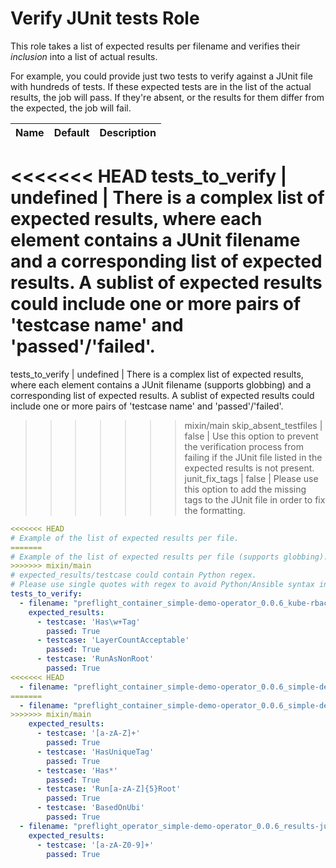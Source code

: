 # Verify JUnit tests Role

This role takes a list of expected results per filename and verifies their
_inclusion_ into a list of actual results.

For example, you could provide just two tests to verify against a JUnit file with hundreds of tests. If these expected tests are in the list of the actual results, the job will pass. If they're absent, or the results for them differ from the expected, the job will fail.

Name                  | Default      | Description
--------------------- | ------------ | -------------
<<<<<<< HEAD
tests_to_verify       | undefined    | There is a complex list of expected results, where each element contains a JUnit filename and a corresponding list of expected results. A sublist of expected results could include one or more pairs of 'testcase name' and 'passed'/'failed'.
=======
tests_to_verify       | undefined    | There is a complex list of expected results, where each element contains a JUnit filename (supports globbing) and a corresponding list of expected results. A sublist of expected results could include one or more pairs of 'testcase name' and 'passed'/'failed'.
>>>>>>> mixin/main
skip_absent_testfiles | false        | Use this option to prevent the verification process from failing if the JUnit file listed in the expected results is not present.
junit_fix_tags        | false        | Please use this option to add the missing <testsuites></testsuites> tags to the JUnit file in order to fix the formatting.

```yaml
<<<<<<< HEAD
# Example of the list of expected results per file.
=======
# Example of the list of expected results per file (supports globbing).
>>>>>>> mixin/main
# expected_results/testcase could contain Python regex.
# Please use single quotes with regex to avoid Python/Ansible syntax interference.
tests_to_verify:
  - filename: "preflight_container_simple-demo-operator_0.0.6_kube-rbac-proxy_results-junit.xml"
    expected_results:
      - testcase: 'Has\w+Tag'
        passed: True
      - testcase: 'LayerCountAcceptable'
        passed: True
      - testcase: 'RunAsNonRoot'
        passed: True
<<<<<<< HEAD
  - filename: "preflight_container_simple-demo-operator_0.0.6_simple-demo-operator_results-junit.xml"
=======
  - filename: "preflight_container_simple-demo-operator_0.0.6_simple-demo-operator_*_results-junit.xml"
>>>>>>> mixin/main
    expected_results:
      - testcase: '[a-zA-Z]+'
        passed: True
      - testcase: 'HasUniqueTag'
        passed: True
      - testcase: 'Has*'
        passed: True
      - testcase: 'Run[a-zA-Z]{5}Root'
        passed: True
      - testcase: 'BasedOnUbi'
        passed: True
  - filename: "preflight_operator_simple-demo-operator_0.0.6_results-junit.xml"
    expected_results:
      - testcase: '[a-zA-Z0-9]+'
        passed: True
```
